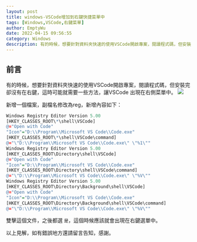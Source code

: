 ```yaml
---
layout: post
title: windows-VSCode增加到右鍵快捷菜單中
tags: [Windows,VSCode,右鍵菜單]
author: EmptyWu
date: 2022-04-15 09:56:55
category: Windows
description: 有的時候，想要針對資料夾快速的使用VSCode開啟專案，閱讀程式碼，但安裝完卻沒有在右鍵，這時可能就需要一些方法，讓VSCode 出現在右側菜單中。
---
```


## 前言

有的時候，想要針對資料夾快速的使用VSCode開啟專案，閱讀程式碼，但安裝完卻沒有在右鍵，這時可能就需要一些方法，讓VSCode 出現在右側菜單中。
![](https://i.imgur.com/IFPkvaj.png)

<!--more-->

新增一個檔案，副檔名修改為reg，新增內容如下：
```r
Windows Registry Editor Version 5.00
[HKEY_CLASSES_ROOT\*\shell\VSCode]
@="Open with Code"
"Icon"="D:\\Program\\Microsoft VS Code\\Code.exe"
[HKEY_CLASSES_ROOT\*\shell\VSCode\command]
@="\"D:\\Program\\Microsoft VS Code\\Code.exe\" \"%1\""
Windows Registry Editor Version 5.00
[HKEY_CLASSES_ROOT\Directory\shell\VSCode]
@="Open with Code"
"Icon"="D:\\Program\\Microsoft VS Code\\Code.exe"
[HKEY_CLASSES_ROOT\Directory\shell\VSCode\command]
@="\"D:\\Program\\Microsoft VS Code\\Code.exe\" \"%V\""
Windows Registry Editor Version 5.00
[HKEY_CLASSES_ROOT\Directory\Background\shell\VSCode]
@="Open with Code"
"Icon"="D:\\Program\\Microsoft VS Code\\Code.exe"
[HKEY_CLASSES_ROOT\Directory\Background\shell\VSCode\command]
@="\"D:\\Program\\Microsoft VS Code\\Code.exe\" \"%V\""
```

雙擊這個文件，之後都選 `是`，這個時候應該就會出現在右鍵選單中。

以上見解，如有錯誤地方還請留言告知，感謝。